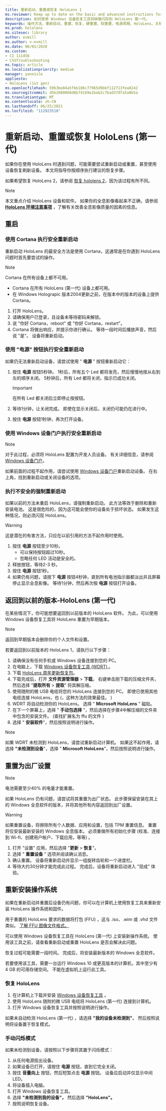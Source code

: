 ```yaml
---
title: 重新启动、重置或恢复 HoloLens 1
ms.reviewer: Keep up to date on the basic and advanced instructions for rebooting or resetting your HoloLens mixed reality device.
description: 如何使用 Windows 设备恢复工具将映像闪存到 HoloLens 第一代。
keywords: 操作方法、重新启动、重置、恢复、硬重置、软重置、电源周期、HoloLens、关机、wdrt、windows 设备恢复工具
ms.prod: hololens
ms.sitesec: library
author: evmill
ms.author: v-evmill
ms.date: 06/01/2020
ms.custom:
- CI 111456
- CSSTroubleshooting
ms.topic: article
ms.localizationpriority: medium
manager: yannisle
appliesto:
- HoloLens (1st gen)
ms.openlocfilehash: 5963be84a5fbb186c77965d9bbf112713fea8242
ms.sourcegitcommit: d5b2080868d6b74169a1bab2c7bad37dfa5a8b5a
ms.translationtype: MT
ms.contentlocale: zh-CN
ms.lasthandoff: 06/25/2021
ms.locfileid: "112923510"
---
```

# <a name="restart-reset-or-recover-hololens-1st-gen"></a>重新启动、重置或恢复 HoloLens (第一代) 

如果你在使用 HoloLens 时遇到问题，可能需要尝试重新启动或重置，甚至使用设备恢复刷新设备。 本文将指导你按顺序执行建议的恢复步骤。

如果希望恢复 HoloLens 2，请参阅 [恢复 hololens 2](hololens-recovery.md)，因为该过程有所不同。

> [!NOTE]
> 本文重点介绍 HoloLens 设备和软件。 如果你的全息影像看起来不正确，请参阅 **[HoloLens 环境注意事项](hololens-environment-considerations.md)** ，了解有关改善全息影像质量的因素的信息。

## <a name="restart"></a>重启

### <a name="do-a-safe-restart-by-using-cortana"></a>使用 Cortana 执行安全重新启动

重新启动 HoloLens 的最安全方法是使用 Cortana，这通常是在你遇到 HoloLens 问题时首先要尝试的操作。

> [!NOTE] 
> Cortana 在所有设备上都不可用。
> - Cortana 在所有 HoloLens (第一代) 设备上都可用。 
> - 在 Windows Holograpic 版本2004更新之前，在版本中的版本的设备上提供 Cortana。

1. 打开 HoloLens。
1. 请确保用户已登录，且设备未等待密码来解锁。
2. 说 "你好 Cortana，reboot" 或 "你好 Cortana，restart"。
3. Cortana 将做出响应，并提示你进行确认。 等待一段时间后播放声音，然后说 "是"。 设备将重新启动。

### <a name="use-the-power-button-to-do-a-safe-restart"></a>使用 "电源" 按钮执行安全重新启动

如果仍无法重新启动设备，请尝试使用 " **电源** " 按钮重新启动它：

1. 按住 **电源** 按钮5秒钟。 1秒后，所有五个 Led 都将发亮，然后慢慢地按从右到左的顺序关闭。 5秒钟后，所有 Led 都将关闭，指示已成功关闭。
      
   > [!IMPORTANT]
   > 在所有 Led 都关闭后立即停止按按钮。
1. 等待1分钟，让关闭完成。 即使在显示关闭后，关闭仍可能仍在进行中。
2. 按住 **电源** 按钮1秒钟，再次打开设备。

### <a name="do-a-safe-restart-by-using-windows-device-portal"></a>使用 Windows 设备门户执行安全重新启动

> [!NOTE]
> 对于此过程，必须将 HoloLens 配置为开发人员设备。 有关详细信息，请参阅 [Windows 设备门户](https://docs.microsoft.com/windows/mixed-reality/using-the-windows-device-portal)。

如果前面的过程不起作用，请尝试使用 [Windows 设备门户](https://docs.microsoft.com/windows/mixed-reality/using-the-windows-device-portal)重新启动设备。 在右上角，找到重新启动或关闭设备的选项。

### <a name="do-an-unsafe-forced-restart"></a>执行不安全的强制重新启动

如果以前的方法未重启 HoloLens，请强制重新启动。 此方法等效于删除和重新安装电池。 这是很危险的，因为这可能会使你的设备处于损坏状态。 如果发生这种情况，则必须闪现 HoloLens。  

> [!WARNING]
> 这是潜在的有害方法，只应在以前引用的方法不起作用时使用。

1. 按住 **电源** 按钮至少10秒。
   - 可以保持按钮超过10秒。
   - 忽略任何 LED 活动是安全的。
1. 释放按钮，等待2-3 秒。
1. 按住 **电源** 按钮1秒。
1. 如果仍有问题，请按下 **电源** 按钮4秒钟，直到所有电池指示器都淡出并且屏幕停止显示全息影像。 等待1分钟，然后再次按 **电源** 按钮打开设备。

## <a name="go-back-to-a-previous-version---hololens-1st-gen"></a>返回到以前的版本-HoloLens (第一代) 

在某些情况下，你可能想要返回到以前版本的 HoloLens 软件。 为此，可以使用 Windows 设备恢复工具将 HoloLens 重置为早期版本。

> [!NOTE]
> 返回到早期版本会删除你的个人文件和设置。

若要返回到以前版本的 HoloLens 1，请执行以下步骤：

1. 请确保没有任何手机或 Windows 设备连接到您的 PC。
1. 在电脑上，下载 [Windows 设备恢复工具 (WDRT) ](https://support.microsoft.com/help/12379)。
1. 下载 [HoloLens 周年更新恢复包](https://aka.ms/hololensrecovery)。
1. 下载完成后，打开 **文件资源管理器**  >  **下载**。 右键单击刚下载的压缩文件夹，然后选择 "**提取所有**  >  **提取**" 将其解压缩。
1. 使用随附的微 USB 电缆将您的 HoloLens 连接到您的 PC。 即使已使用其他电缆连接 HoloLens，也 (，这种方法的效果最佳。 ) 
1. WDRT 将自动检测你的 HoloLens。 选择 " **Microsoft HoloLens** " 磁贴。
1. 在下一个屏幕上，选择 " **手动包选择** "，然后选择在步骤4中解压缩的文件夹中包含的安装文件。  (查找扩展名为 ffu 的文件 ) 
1. 选择 " **安装软件**"，然后按照说明进行操作。

> [!NOTE]
> 如果 WDRT 未检测到 HoloLens，请尝试重新启动计算机。 如果这不起作用，请选择 **"未检测到设备**"，选择 " **Microsoft HoloLens**"，然后按照说明进行操作。

## <a name="reset-to-factory-settings"></a>重置为出厂设置

> [!NOTE]
> 电池需要至少40% 的电量才能重置。

如果 HoloLens 仍有问题，请尝试将其重置为出厂状态。 此步骤保留安装在其上的 Windows 全息软件的版本，并将其他所有内容返回到出厂设置。

>[!WARNING]
> 如果重置设备，将擦除所有个人数据、应用和设置，包括 TPM 重置信息。 重置将仅安装最新安装的 Windows 全息版本。 必须重做所有初始化步骤 (校准、连接到 Wi-fi、创建用户帐户、下载应用，等等) 。

1. 打开 "设置" 应用，然后选择 "**更新**  >  **恢复**"。
1. 选择 " **重置设备** " 选项并阅读确认消息。
1. 确认重置。 设备将重新启动并显示一组旋转齿轮和一个进度栏。
1. 等待大约30分钟才能完成此过程。 完成后，设备将重新启动进入 "现成" 体验。

## <a name="reinstall-the-operating-system"></a>重新安装操作系统

如果在重新启动并重置后设备仍有问题，你可以在计算机上使用恢复工具来重新安装 HoloLens 操作系统和固件。  

用于重置的 HoloLens 要求的数据将打包 (FFU) ，这与 .iso、.wim 或 .vhd 文件类似。 [了解 FFU 图像文件格式。](https://docs.microsoft.com/windows-hardware/manufacture/desktop/wim-vs-ffu-image-file-formats)

可以使用 Windows 设备恢复工具在 HoloLens (第一代) 上安装新操作系统。 使用该工具之前，请查看重新启动或重置 HoloLens 是否会解决此问题。

恢复过程可能需要一段时间。 完成后，将安装最新版本的 Windows 全息软件。

若要使用该工具，需要一台运行 Windows 10 或更高版本的计算机，其中至少有 4 GB 的可用存储空间。 不能在虚拟机上运行此工具。

### <a name="recover-your-hololens"></a>恢复 HoloLens

1. 在计算机上下载并安装 [Windows 设备恢复工具](https://support.microsoft.com/help/12379/windows-10-mobile-device-recovery-tool-faq) 。
1. 使用 HoloLens 随附的微 USB 电缆将 HoloLens (第一代) 连接到计算机。
1. 打开 Windows 设备恢复工具并按照说明进行操作。

如果未自动检测 HoloLens (第一代) ，请选择 **"我的设备未检测到"**。 然后按照说明将设备置于恢复模式。

### <a name="manual-flashing-mode"></a>手动闪烁模式

如果未检测到设备，请按照以下步骤将其置于闪烁模式：

1. 从任何电源拔出设备。
1. 如果设备已打开，请按住 **电源** 按钮，直到它完全关闭。
2. 按住 **音量向上** 按钮，然后短暂点击 **电源** 按钮。 设备应启动并仅显示中间 LED。
3. 将设备插入电脑。
4. 打开 Windows 设备恢复工具。
5. 选择 **"未检测到我的设备"，** 然后选择 **"HoloLens"。** 
6. 按照说明恢复设备。
